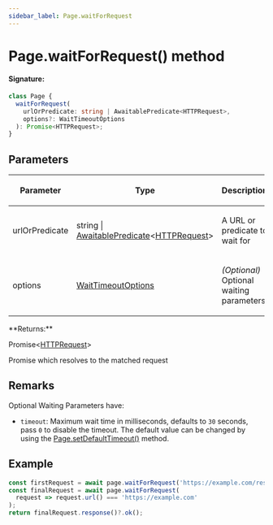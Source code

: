 ```yaml
---
sidebar_label: Page.waitForRequest
---
```


# Page.waitForRequest() method

#### Signature:

```typescript
class Page {
  waitForRequest(
    urlOrPredicate: string | AwaitablePredicate<HTTPRequest>,
    options?: WaitTimeoutOptions
  ): Promise<HTTPRequest>;
}
```

## Parameters

<table><thead><tr><th>

Parameter

</th><th>

Type

</th><th>

Description

</th></tr></thead>
<tbody><tr><td>

urlOrPredicate

</td><td>

string \| [AwaitablePredicate](./puppeteer.awaitablepredicate.md)&lt;[HTTPRequest](./puppeteer.httprequest.md)&gt;

</td><td>

A URL or predicate to wait for

</td></tr>
<tr><td>

options

</td><td>

[WaitTimeoutOptions](./puppeteer.waittimeoutoptions.md)

</td><td>

_(Optional)_ Optional waiting parameters

</td></tr>
</tbody></table>
**Returns:**

Promise&lt;[HTTPRequest](./puppeteer.httprequest.md)&gt;

Promise which resolves to the matched request

## Remarks

Optional Waiting Parameters have:

- `timeout`: Maximum wait time in milliseconds, defaults to `30` seconds, pass `0` to disable the timeout. The default value can be changed by using the [Page.setDefaultTimeout()](./puppeteer.page.setdefaulttimeout.md) method.

## Example

```ts
const firstRequest = await page.waitForRequest('https://example.com/resource');
const finalRequest = await page.waitForRequest(
  request => request.url() === 'https://example.com'
);
return finalRequest.response()?.ok();
```
